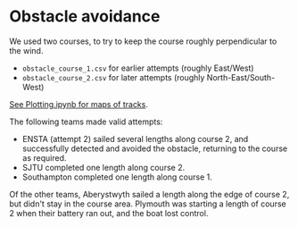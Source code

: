 # Obstacle avoidance

We used two courses, to try to keep the course roughly perpendicular to the
wind.

* `obstacle_course_1.csv` for earlier attempts (roughly East/West)
* `obstacle_course_2.csv` for later attempts (roughly North-East/South-West)

[See Plotting.ipynb for maps of tracks](http://nbviewer.jupyter.org/github/WRSC/coordinates2018/blob/master/obstacle-avoidance/Plotting.ipynb).

The following teams made valid attempts:

* ENSTA (attempt 2) sailed several lengths along course 2, and successfully
  detected and avoided the obstacle, returning to the course as required.
* SJTU completed one length along course 2.
* Southampton completed one length along course 1.

Of the other teams, Aberystwyth sailed a length along the edge of course 2,
but didn't stay in the course area. Plymouth was starting a length of course 2
when their battery ran out, and the boat lost control.
